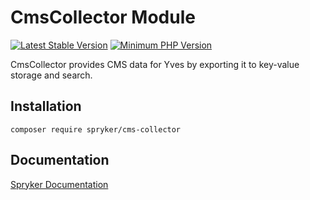 # CmsCollector Module
[![Latest Stable Version](https://poser.pugx.org/spryker/cms-collector/v/stable.svg)](https://packagist.org/packages/spryker/cms-collector)
[![Minimum PHP Version](https://img.shields.io/badge/php-%3E%3D%208.2-8892BF.svg)](https://php.net/)

CmsCollector provides CMS data for Yves by exporting it to key-value storage and search.

## Installation

```
composer require spryker/cms-collector
```

## Documentation

[Spryker Documentation](https://docs.spryker.com)
